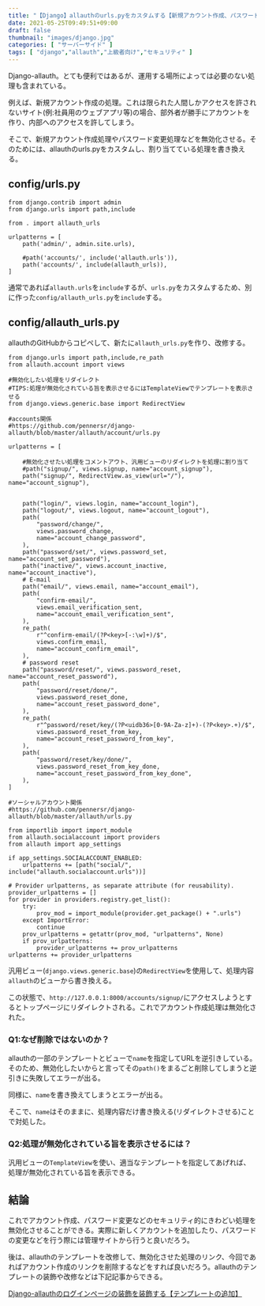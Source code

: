 ```yaml
---
title: "【Django】allauthのurls.pyをカスタムする【新規アカウント作成、パスワード変更処理の無効化など】"
date: 2021-05-25T09:49:51+09:00
draft: false
thumbnail: "images/django.jpg"
categories: [ "サーバーサイド" ]
tags: [ "django","allauth","上級者向け","セキュリティ" ]
---
```


Django-allauth。とても便利ではあるが、運用する場所によっては必要のない処理も含まれている。

例えば、新規アカウント作成の処理。これは限られた人間しかアクセスを許されないサイト(例:社員用のウェブアプリ等)の場合、部外者が勝手にアカウントを作り、内部へのアクセスを許してしまう。

そこで、新規アカウント作成処理やパスワード変更処理などを無効化させる。そのためには、allauthのurls.pyをカスタムし、割り当てている処理を書き換える。


## config/urls.py

    from django.contrib import admin
    from django.urls import path,include
    
    from . import allauth_urls
    
    urlpatterns = [ 
        path('admin/', admin.site.urls),
    
        #path('accounts/', include('allauth.urls')),
        path('accounts/', include(allauth_urls)),
    ]

通常であれば`allauth.urls`を`include`するが、`urls.py`をカスタムするため、別に作った`config/allauth_urls.py`を`include`する。

## config/allauth_urls.py

allauthのGitHubからコピペして、新たに`allauth_urls.py`を作り、改修する。


    from django.urls import path,include,re_path
    from allauth.account import views
    
    #無効化したい処理をリダイレクト
    #TIPS:処理が無効化されている旨を表示させるにはTemplateViewでテンプレートを表示させる
    from django.views.generic.base import RedirectView
    
    #accounts関係
    #https://github.com/pennersr/django-allauth/blob/master/allauth/account/urls.py
    
    urlpatterns = [
    
        #無効化させたい処理をコメントアウト、汎用ビューのリダイレクトを処理に割り当て
        #path("signup/", views.signup, name="account_signup"),
        path("signup/", RedirectView.as_view(url="/"), name="account_signup"),
    
    
        path("login/", views.login, name="account_login"),
        path("logout/", views.logout, name="account_logout"),
        path(
            "password/change/",
            views.password_change,
            name="account_change_password",
        ),  
        path("password/set/", views.password_set, name="account_set_password"),
        path("inactive/", views.account_inactive, name="account_inactive"),
        # E-mail
        path("email/", views.email, name="account_email"),
        path(
            "confirm-email/",
            views.email_verification_sent,
            name="account_email_verification_sent",
        ),  
        re_path(
            r"^confirm-email/(?P<key>[-:\w]+)/$",
            views.confirm_email,
            name="account_confirm_email",
        ),  
        # password reset
        path("password/reset/", views.password_reset, name="account_reset_password"),
        path(
            "password/reset/done/",
            views.password_reset_done,
            name="account_reset_password_done",
        ),  
        re_path(
            r"^password/reset/key/(?P<uidb36>[0-9A-Za-z]+)-(?P<key>.+)/$",
            views.password_reset_from_key,
            name="account_reset_password_from_key",
        ),  
        path(
            "password/reset/key/done/",
            views.password_reset_from_key_done,
            name="account_reset_password_from_key_done",
        ),  
    ]
    
    #ソーシャルアカウント関係
    #https://github.com/pennersr/django-allauth/blob/master/allauth/urls.py
    
    from importlib import import_module
    from allauth.socialaccount import providers
    from allauth import app_settings
    
    if app_settings.SOCIALACCOUNT_ENABLED:
        urlpatterns += [path("social/", include("allauth.socialaccount.urls"))]
    
    # Provider urlpatterns, as separate attribute (for reusability).
    provider_urlpatterns = []
    for provider in providers.registry.get_list():
        try:
            prov_mod = import_module(provider.get_package() + ".urls")
        except ImportError:
            continue
        prov_urlpatterns = getattr(prov_mod, "urlpatterns", None)
        if prov_urlpatterns:
            provider_urlpatterns += prov_urlpatterns
    urlpatterns += provider_urlpatterns



汎用ビュー(`django.views.generic.base`)の`RedirectView`を使用して、処理内容`allauth`のビューから書き換える。

この状態で、`http://127.0.0.1:8000/accounts/signup/`にアクセスしようとするとトップページにリダイレクトされる。これでアカウント作成処理は無効化された。

### Q1:なぜ削除ではないのか？

allauthの一部のテンプレートとビューで`name`を指定してURLを逆引きしている。そのため、無効化したいからと言ってその`path()`をまるごと削除してしまうと逆引きに失敗してエラーが出る。

同様に、`name`を書き換えてしまうとエラーが出る。

そこで、`name`はそのままに、処理内容だけ書き換える(リダイレクトさせる)ことで対処した。

### Q2:処理が無効化されている旨を表示させるには？

汎用ビューの`TemplateView`を使い、適当なテンプレートを指定してあげれば、処理が無効化されている旨を表示できる。

## 結論

これでアカウント作成、パスワード変更などのセキュリティ的にきわどい処理を無効化させることができる。実際に新しくアカウントを追加したり、パスワードの変更などを行う際には管理サイトから行うと良いだろう。

後は、allauthのテンプレートを改修して、無効化させた処理のリンク、今回であればアカウント作成のリンクを削除するなどをすれば良いだろう。allauthのテンプレートの装飾や改修などは下記記事からできる。

[Django-allauthのログインページの装飾を装飾する【テンプレートの追加】](/post/django-allauth-loginpage/)




